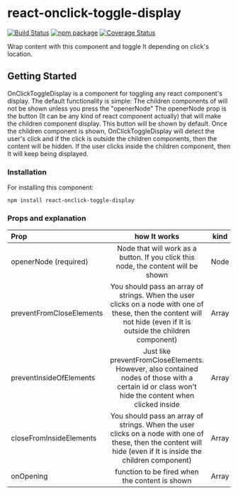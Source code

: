 # react-onclick-toggle-display

[![Build Status](https://travis-ci.org/manutorre/react-onclick-toggle-display.svg?branch=master)](https://travis-ci.org/manutorre/react-onclick-toggle-display)
[![npm package][npm-badge]][npm]
[![Coverage Status](https://coveralls.io/repos/github/manutorre/react-onclick-toggle-display/badge.svg?branch=master)](https://coveralls.io/github/manutorre/react-onclick-toggle-display?branch=master)

[build-badge]: https://img.shields.io/travis/user/repo/master.png?style=flat-square
[build]: https://travis-ci.org/user/repo

[npm-badge]: https://img.shields.io/npm/v/npm-package.png?style=flat-square
[npm]: https://www.npmjs.org/package/npm-package

[coveralls-badge]: https://img.shields.io/coveralls/user/repo/master.png?style=flat-square
[coveralls]: https://coveralls.io/github/user/repo


Wrap content with this component and toggle It depending on click's location.

## Getting Started

OnClickToggleDisplay is a component for toggling any react component's display.
The default functionality is simple:
The children components of <OnClickToggleDisplay> will not be shown unless you press the "openerNode"
The openerNode prop is the button (It can be any kind of react component actually) that will make the children component display. This button will be shown by default.
Once the children component is shown, OnClickToggleDisplay will detect the user's click and if the click is outside the children components, then the content will be hidden. If the user clicks inside the children component, then It will keep being displayed.

### Installation

For installing this component:

```
npm install react-onclick-toggle-display
```

### Props and explanation

| Prop | how It works | kind |
| :---         |     :---:      |    :---:      |  
| openerNode (required)   | Node that will work as a button. If you click this node, the content will be shown     | Node |
| preventFromCloseElements     | You should pass an array of strings. When the user clicks on a node with one of these, then the content will not hide (even if It is outside the children component)        | Array |
| preventInsideOfElements   | Just like preventFromCloseElements. However, also contained nodes of those with a certain id or class won't hide the content when clicked inside     | Array |
| closeFromInsideElements | You should pass an array of strings. When the user clicks on a node with one of these, then the content will hide (even if It is inside the children component)        | Array |
| onOpening | function to be fired when the content is shown | Array |
